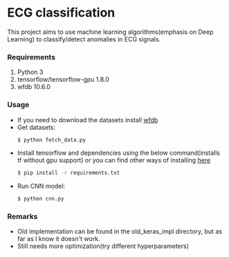 # ECG classification
This project aims to use machine learning algorithms(emphasis on Deep Learning) to classify/detect anomalies in ECG signals.

### Requirements
1. Python 3
2. tensorflow/tensorflow-gpu 1.8.0
3. wfdb 10.6.0

### Usage
 - If you need to download the datasets install [wfdb](https://www.physionet.org/physiotools/wfdb.shtml)
 - Get datasets:
    ```sh
    $ python fetch_data.py
    ```
 - Install tensorflow and dependencies using the below command(installs tf without gpu support) or you can find other ways of installing [here](https://www.tensorflow.org/install/)
    ```sh
    $ pip install -r requirements.txt
    ```
 - Run CNN model:
    ```sh
    $ python cnn.py
    ```

### Remarks
* Old implementation can be found in the old_keras_impl directory, but as far as I know it doesn't work.
* Still needs more optimization(try different hyperparameters)
